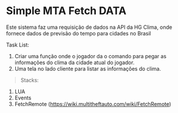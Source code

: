 # Simple MTA Fetch DATA

Este sistema faz uma requisição de dados na API da HG Clima, onde fornece
dados de previsão do tempo para cidades no Brasil


Task List:
1. Criar uma função onde o jogador da o comando para pegar as informações
do clima da cidade atual do jogador.
2. Uma tela no lado cliente para listar as informações do clima.



> Stacks:
1. LUA
2. Events
3. FetchRemote (https://wiki.multitheftauto.com/wiki/FetchRemote)